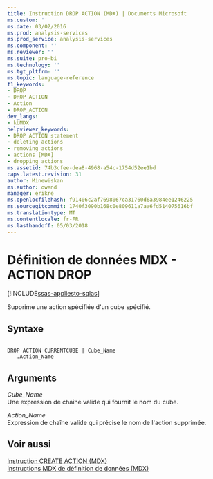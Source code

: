 ```yaml
---
title: Instruction DROP ACTION (MDX) | Documents Microsoft
ms.custom: ''
ms.date: 03/02/2016
ms.prod: analysis-services
ms.prod_service: analysis-services
ms.component: ''
ms.reviewer: ''
ms.suite: pro-bi
ms.technology: ''
ms.tgt_pltfrm: ''
ms.topic: language-reference
f1_keywords:
- DROP
- DROP ACTION
- Action
- DROP_ACTION
dev_langs:
- kbMDX
helpviewer_keywords:
- DROP ACTION statement
- deleting actions
- removing actions
- actions [MDX]
- dropping actions
ms.assetid: 74b3cfee-dea8-4968-a54c-1754d52ee1bd
caps.latest.revision: 31
author: Minewiskan
ms.author: owend
manager: erikre
ms.openlocfilehash: f91406c2af7698067ca31760d6a3984ee1246225
ms.sourcegitcommit: 1740f3090b168c0e809611a7aa6fd514075616bf
ms.translationtype: MT
ms.contentlocale: fr-FR
ms.lasthandoff: 05/03/2018
---
```

# <a name="mdx-data-definition---drop-action"></a>Définition de données MDX - ACTION DROP
[!INCLUDE[ssas-appliesto-sqlas](../includes/ssas-appliesto-sqlas.md)]

  Supprime une action spécifiée d'un cube spécifié.  
  
## <a name="syntax"></a>Syntaxe  
  
```  
  
DROP ACTION CURRENTCUBE | Cube_Name  
   .Action_Name   
```  
  
## <a name="arguments"></a>Arguments  
 *Cube_Name*  
 Une expression de chaîne valide qui fournit le nom du cube.  
  
 *Action_Name*  
 Expression de chaîne valide qui précise le nom de l'action supprimée.  
  
## <a name="see-also"></a>Voir aussi  
 [Instruction CREATE ACTION &#40;MDX&#41;](../mdx/mdx-data-definition-create-action.md)   
 [Instructions MDX de définition de données &#40;MDX&#41;](../mdx/mdx-data-definition-statements-mdx.md)  
  
  

